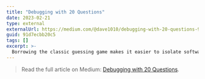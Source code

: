 ```yaml
---
title: "Debugging with 20 Questions"
date: 2023-02-21
type: external
externalUrl: https://medium.com/@dave1010/debugging-with-20-questions-91d7ecbb20c5
guid: 91d7ecbb20c5
tags: []
excerpt: >-
  Borrowing the classic guessing game makes it easier to isolate software issues quickly.
---
```


> Read the full article on Medium: [Debugging with 20 Questions](https://medium.com/@dave1010/debugging-with-20-questions-91d7ecbb20c5).
